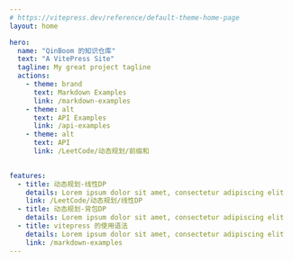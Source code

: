 ```yaml
---
# https://vitepress.dev/reference/default-theme-home-page
layout: home

hero:
  name: "QinBoom 的知识仓库"
  text: "A VitePress Site"
  tagline: My great project tagline
  actions:
    - theme: brand
      text: Markdown Examples
      link: /markdown-examples
    - theme: alt
      text: API Examples
      link: /api-examples
    - theme: alt
      text: API
      link: /LeetCode/动态规划/前缀和
      

features:
  - title: 动态规划-线性DP
    details: Lorem ipsum dolor sit amet, consectetur adipiscing elit
    link: /LeetCode/动态规划/线性DP
  - title: 动态规划-背包DP
    details: Lorem ipsum dolor sit amet, consectetur adipiscing elit
  - title: vitepress 的使用语法
    details: Lorem ipsum dolor sit amet, consectetur adipiscing elit
    link: /markdown-examples
---
```


